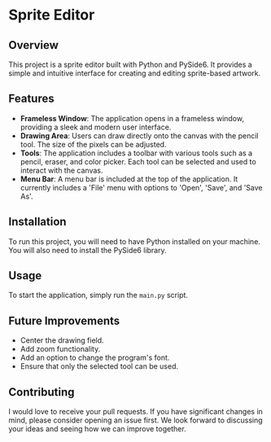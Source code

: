 # Sprite Editor

## Overview
This project is a sprite editor built with Python and PySide6. It provides a simple and intuitive interface for creating and editing sprite-based artwork.

## Features
- **Frameless Window**: The application opens in a frameless window, providing a sleek and modern user interface.
- **Drawing Area**: Users can draw directly onto the canvas with the pencil tool. The size of the pixels can be adjusted.
- **Tools**: The application includes a toolbar with various tools such as a pencil, eraser, and color picker. Each tool can be selected and used to interact with the canvas.
- **Menu Bar**: A menu bar is included at the top of the application. It currently includes a 'File' menu with options to 'Open', 'Save', and 'Save As'.

## Installation
To run this project, you will need to have Python installed on your machine. You will also need to install the PySide6 library.

## Usage
To start the application, simply run the `main.py` script.

## Future Improvements
- Center the drawing field.
- Add zoom functionality.
- Add an option to change the program's font.
- Ensure that only the selected tool can be used.

## Contributing
I would love to receive your pull requests. If you have significant changes in mind, please consider opening an issue first. We look forward to discussing your ideas and seeing how we can improve together.
